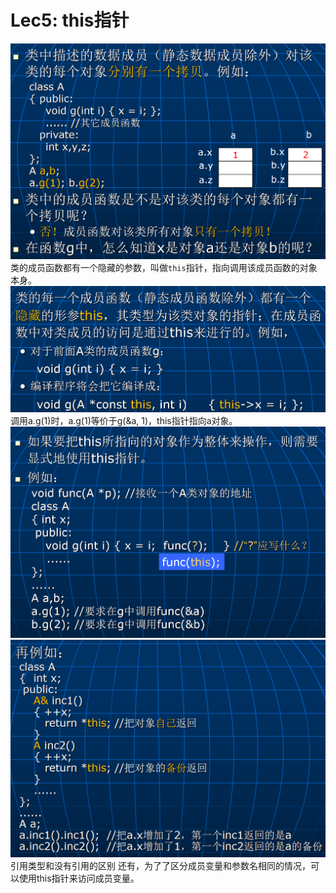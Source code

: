 # Lec5: this指针
![1757916296254](image/lec5/1757916296254.png)
类的成员函数都有一个隐藏的参数，叫做`this`指针，指向调用该成员函数的对象本身。
![1757916443189](image/lec5/1757916443189.png)
调用a.g(1)时，a.g(1)等价于g(&a, 1)，this指针指向a对象。
![1757916669222](image/lec5/1757916669222.png)
![1757916919436](image/lec5/1757916919436.png)
引用类型和没有引用的区别
还有，为了了区分成员变量和参数名相同的情况，可以使用this指针来访问成员变量。
